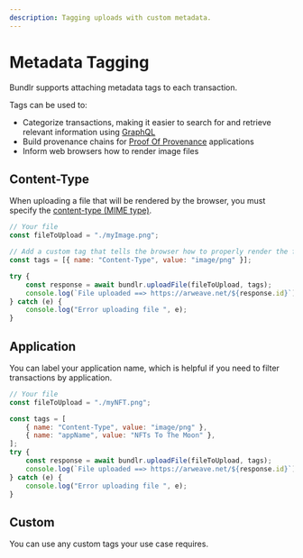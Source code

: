 ```yaml
---
description: Tagging uploads with custom metadata.
---
```


# Metadata Tagging

Bundlr supports attaching metadata tags to each transaction.

Tags can be used to:

-   Categorize transactions, making it easier to search for and retrieve relevant information using [GraphQL](/developer-docs/querying-data)
-   Build provenance chains for [Proof Of Provenance](/overview/solutions/proof-of-provenance) applications
-   Inform web browsers how to render image files

## Content-Type

When uploading a file that will be rendered by the browser, you must specify the [content-type (MIME type)](https://developer.mozilla.org/en-US/Web/HTTP/Basics_of_HTTP/MIME_types/Common_types).

```js
// Your file
const fileToUpload = "./myImage.png";

// Add a custom tag that tells the browser how to properly render the file
const tags = [{ name: "Content-Type", value: "image/png" }];

try {
	const response = await bundlr.uploadFile(fileToUpload, tags);
	console.log(`File uploaded ==> https://arweave.net/${response.id}`);
} catch (e) {
	console.log("Error uploading file ", e);
}
```

## Application

You can label your application name, which is helpful if you need to filter transactions by application.

```js
// Your file
const fileToUpload = "./myNFT.png";

const tags = [
	{ name: "Content-Type", value: "image/png" },
	{ name: "appName", value: "NFTs To The Moon" },
];
try {
	const response = await bundlr.uploadFile(fileToUpload, tags);
	console.log(`File uploaded ==> https://arweave.net/${response.id}`);
} catch (e) {
	console.log("Error uploading file ", e);
}
```

## Custom

You can use any custom tags your use case requires.
